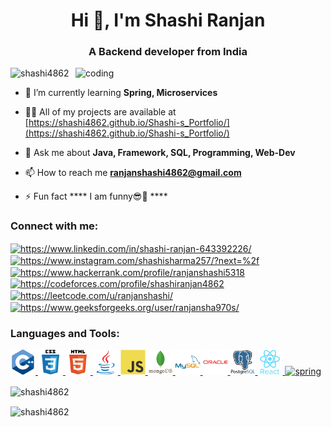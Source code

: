 <h1 align="center">Hi 👋, I'm Shashi Ranjan</h1>
<h3 align="center">A Backend developer from India</h3>
<img align="right" alt="coding" width="400" src="https://mir-s3-cdn-cf.behance.net/project_modules/hd/06f21a161921919.63cd7887d0a70.gif">

<p align="left"> <img src="https://komarev.com/ghpvc/?username=shashi4862&label=Profile%20views&color=0e75b6&style=flat" alt="shashi4862" /> </p>

- 🌱 I’m currently learning **Spring, Microservices**

- 👨‍💻 All of my projects are available at [https://shashi4862.github.io/Shashi-s_Portfolio/](https://shashi4862.github.io/Shashi-s_Portfolio/)

- 💬 Ask me about **Java, Framework, SQL, Programming, Web-Dev**

- 📫 How to reach me **ranjanshashi4862@gmail.com**

- ⚡ Fun fact **** I am funny😎🤣 ****

<h3 align="left">Connect with me:</h3>
<p align="left">
<a href="https://linkedin.com/in/https://www.linkedin.com/in/shashi-ranjan-643392226/" target="blank"><img align="center" src="https://raw.githubusercontent.com/rahuldkjain/github-profile-readme-generator/master/src/images/icons/Social/linked-in-alt.svg" alt="https://www.linkedin.com/in/shashi-ranjan-643392226/" height="30" width="40" /></a>
<a href="https://instagram.com/https://www.instagram.com/shashisharma257/?next=%2f" target="blank"><img align="center" src="https://raw.githubusercontent.com/rahuldkjain/github-profile-readme-generator/master/src/images/icons/Social/instagram.svg" alt="https://www.instagram.com/shashisharma257/?next=%2f" height="30" width="40" /></a>
<a href="https://www.hackerrank.com/https://www.hackerrank.com/profile/ranjanshashi5318" target="blank"><img align="center" src="https://raw.githubusercontent.com/rahuldkjain/github-profile-readme-generator/master/src/images/icons/Social/hackerrank.svg" alt="https://www.hackerrank.com/profile/ranjanshashi5318" height="30" width="40" /></a>
<a href="https://codeforces.com/profile/https://codeforces.com/profile/shashiranjan4862" target="blank"><img align="center" src="https://raw.githubusercontent.com/rahuldkjain/github-profile-readme-generator/master/src/images/icons/Social/codeforces.svg" alt="https://codeforces.com/profile/shashiranjan4862" height="30" width="40" /></a>
<a href="https://www.leetcode.com/https://leetcode.com/u/ranjanshashi/" target="blank"><img align="center" src="https://raw.githubusercontent.com/rahuldkjain/github-profile-readme-generator/master/src/images/icons/Social/leet-code.svg" alt="https://leetcode.com/u/ranjanshashi/" height="30" width="40" /></a>
<a href="https://auth.geeksforgeeks.org/user/https://www.geeksforgeeks.org/user/ranjansha970s/" target="blank"><img align="center" src="https://raw.githubusercontent.com/rahuldkjain/github-profile-readme-generator/master/src/images/icons/Social/geeks-for-geeks.svg" alt="https://www.geeksforgeeks.org/user/ranjansha970s/" height="30" width="40" /></a>
</p>

<h3 align="left">Languages and Tools:</h3>
<p align="left"> <a href="https://www.w3schools.com/cpp/" target="_blank" rel="noreferrer"> <img src="https://raw.githubusercontent.com/devicons/devicon/master/icons/cplusplus/cplusplus-original.svg" alt="cplusplus" width="40" height="40"/> </a> <a href="https://www.w3schools.com/css/" target="_blank" rel="noreferrer"> <img src="https://raw.githubusercontent.com/devicons/devicon/master/icons/css3/css3-original-wordmark.svg" alt="css3" width="40" height="40"/> </a> <a href="https://www.w3.org/html/" target="_blank" rel="noreferrer"> <img src="https://raw.githubusercontent.com/devicons/devicon/master/icons/html5/html5-original-wordmark.svg" alt="html5" width="40" height="40"/> </a> <a href="https://www.java.com" target="_blank" rel="noreferrer"> <img src="https://raw.githubusercontent.com/devicons/devicon/master/icons/java/java-original.svg" alt="java" width="40" height="40"/> </a> <a href="https://developer.mozilla.org/en-US/docs/Web/JavaScript" target="_blank" rel="noreferrer"> <img src="https://raw.githubusercontent.com/devicons/devicon/master/icons/javascript/javascript-original.svg" alt="javascript" width="40" height="40"/> </a> <a href="https://www.mongodb.com/" target="_blank" rel="noreferrer"> <img src="https://raw.githubusercontent.com/devicons/devicon/master/icons/mongodb/mongodb-original-wordmark.svg" alt="mongodb" width="40" height="40"/> </a> <a href="https://www.mysql.com/" target="_blank" rel="noreferrer"> <img src="https://raw.githubusercontent.com/devicons/devicon/master/icons/mysql/mysql-original-wordmark.svg" alt="mysql" width="40" height="40"/> </a> <a href="https://www.oracle.com/" target="_blank" rel="noreferrer"> <img src="https://raw.githubusercontent.com/devicons/devicon/master/icons/oracle/oracle-original.svg" alt="oracle" width="40" height="40"/> </a> <a href="https://www.postgresql.org" target="_blank" rel="noreferrer"> <img src="https://raw.githubusercontent.com/devicons/devicon/master/icons/postgresql/postgresql-original-wordmark.svg" alt="postgresql" width="40" height="40"/> </a> <a href="https://reactjs.org/" target="_blank" rel="noreferrer"> <img src="https://raw.githubusercontent.com/devicons/devicon/master/icons/react/react-original-wordmark.svg" alt="react" width="40" height="40"/> </a> <a href="https://spring.io/" target="_blank" rel="noreferrer"> <img src="https://www.vectorlogo.zone/logos/springio/springio-icon.svg" alt="spring" width="40" height="40"/> </a> </p>

<p><img align="center" src="https://github-readme-stats.vercel.app/api/top-langs?username=shashi4862&show_icons=true&locale=en&layout=compact" alt="shashi4862" /></p>

<p><img align="center" src="https://github-readme-streak-stats.herokuapp.com/?user=shashi4862&" alt="shashi4862" /></p>
